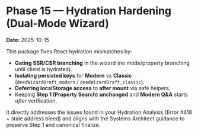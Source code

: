 # Phase 15 — Hydration Hardening (Dual‑Mode Wizard)

**Date:** 2025-10-15

This package fixes React hydration mismatches by:
- **Gating SSR/CSR branching** in the wizard (no mode/property branching until client is hydrated).
- **Isolating persisted keys** for **Modern** vs **Classic** (`deedWizardDraft_modern` / `deedWizardDraft_classic`).
- **Deferring localStorage access** to **after mount** via safe helpers.
- Keeping **Step 1 (Property Search)** **unchanged** and **Modern Q&A** starts *after* verification.

It directly addresses the issues found in your Hydration Analysis (Error #418 + stale address bleed) and aligns with the Systems Architect guidance to preserve Step 1 and canonical finalize. 

